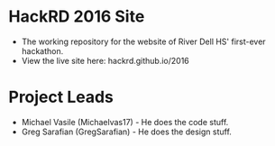 # HackRD 2016 Site
- The working repository for the website of River Dell HS' first-ever hackathon.
- View the live site here: hackrd.github.io/2016

# Project Leads
- Michael Vasile (Michaelvas17) - He does the code stuff.
- Greg Sarafian (GregSarafian) - He does the design stuff.
